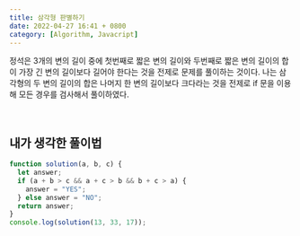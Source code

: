 ```yaml
---
title: 삼각형 판별하기
date: 2022-04-27 16:41 + 0800
category: [Algorithm, Javacript]
---
```


정석은 3개의 변의 길이 중에 첫번째로 짧은 변의 길이와 두번째로 짧은 변의 길이의 합이 가장 긴 변의 길이보다 길어야 한다는 것을 전제로 문제를 풀이하는 것이다. 나는 삼각형의 두 변의 길이의 합은 나머지 한 변의 길이보다 크다라는 것을 전제로 if 문을 이용해 모든 경우를 검사해서 풀이하였다.

<br>

## 내가 생각한 풀이법

```js
function solution(a, b, c) {
  let answer;
  if (a + b > c && a + c > b && b + c > a) {
    answer = "YES";
  } else answer = "NO";
  return answer;
}
console.log(solution(13, 33, 17));
```
